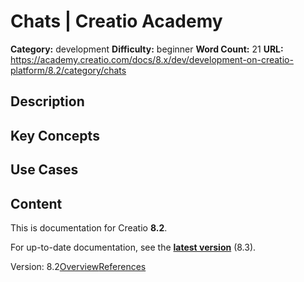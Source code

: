 # Chats | Creatio Academy

**Category:** development **Difficulty:** beginner **Word Count:** 21 **URL:**
https://academy.creatio.com/docs/8.x/dev/development-on-creatio-platform/8.2/category/chats

## Description

## Key Concepts

## Use Cases

## Content

This is documentation for Creatio **8.2**.

For up-to-date documentation, see the
**[latest version](/docs/8.x/dev/development-on-creatio-platform/category/chats)**
(8.3).

Version:
8.2[Overview](/docs/8.x/dev/development-on-creatio-platform/8.2/platform-customization/freedom-ui/chat-management-api/overview)[References](/docs/8.x/dev/development-on-creatio-platform/8.2/chat-references)
